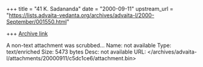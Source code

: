 +++
title = "41 K. Sadananda"
date = "2000-09-11"
upstream_url = "https://lists.advaita-vedanta.org/archives/advaita-l/2000-September/001550.html"

+++
[Archive link](https://lists.advaita-vedanta.org/archives/advaita-l/2000-September/001550.html)

A non-text attachment was scrubbed...
Name: not available
Type: text/enriched
Size: 5473 bytes
Desc: not available
URL: </archives/advaita-l/attachments/20000911/c5dc1ce6/attachment.bin>

